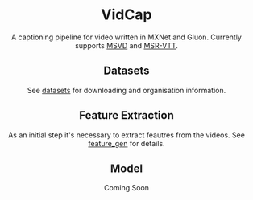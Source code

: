 <h1 align='center'>VidCap</h1>
<p align=center>
A captioning pipeline for video written in MXNet and Gluon. Currently supports <a href="https://vsubhashini.github.io/s2vt.html">MSVD</a> and <a href="https://www.microsoft.com/en-us/research/publication/msr-vtt-a-large-video-description-dataset-for-bridging-video-and-language/">MSR-VTT</a>.
</p>

<h2 align='center'>Datasets</h2>
<p align=center>
See <a href="/datasets/">datasets</a> for downloading and organisation information.
</p>

<h2 align='center'>Feature Extraction</h2>
<p align=center>
As an initial step it's necessary to extract feautres from the videos. See <a href="/feature_gen/">feature_gen</a> for details.
</p>

<h2 align='center'>Model</h2>
<p align=center>Coming Soon</p>